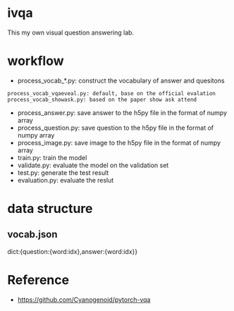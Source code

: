# ivqa
This my own visual question answering lab.

# workflow
- process_vocab_*.py: construct the vocabulary of answer and quesitons
```
process_vocab_vqaeveal.py: default, base on the official evalation 
process_vocab_showask.py: based on the paper show ask attend
```
- process_answer.py: save answer to the h5py file in the format of numpy array
- process_question.py: save question to the h5py file in the format of numpy array
- process_image.py: save image  to the h5py file in the format of numpy array
- train.py: train the model
- validate.py: evaluate the model on the validation set
- test.py: generate the test result
- evaluation.py: evaluate the reslut

# data structure
## vocab.json
dict:{question:{word:idx},answer:{word:idx}}

# Reference
- https://github.com/Cyanogenoid/pytorch-vqa
